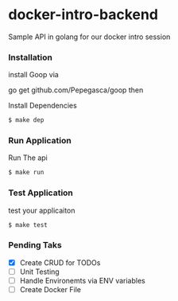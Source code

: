 # docker-intro-backend
Sample API in golang for our docker intro session

### Installation
install Goop via 

go get github.com/Pepegasca/goop
then

Install Dependencies 
``` bash
$ make dep
```


### Run Application

Run The api
``` bash
$ make run
```


### Test Application

test your applicaiton
``` bash
$ make test
```

### Pending Taks

- [x] Create CRUD for TODOs
- [ ] Unit Testing
- [ ] Handle Environemts via ENV variables
- [ ] Create Docker File